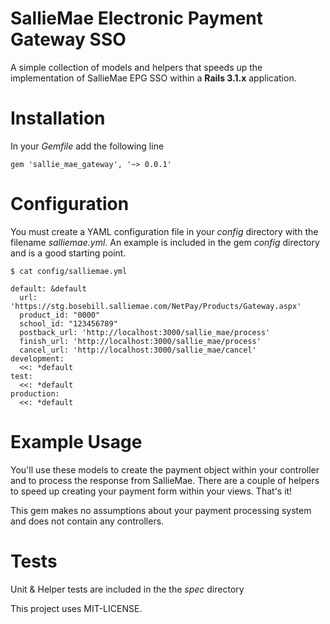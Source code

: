 SallieMae Electronic Payment Gateway SSO
===

A simple collection of models and helpers that speeds up the implementation of SallieMae EPG SSO within a **Rails 3.1.x** application.

Installation
===
In your _Gemfile_ add the following line

    gem 'sallie_mae_gateway', '~> 0.0.1'

Configuration
===
You must create a YAML configuration file in your _config_ directory with the filename _salliemae.yml_. An example is included in the gem _config_ directory and is a good starting point.

    $ cat config/salliemae.yml
    
    default: &default
      url: 'https://stg.bosebill.salliemae.com/NetPay/Products/Gateway.aspx'
      product_id: "0000"
      school_id: "123456789"
      postback_url: 'http://localhost:3000/sallie_mae/process'
      finish_url: 'http://localhost:3000/sallie_mae/process'
      cancel_url: 'http://localhost:3000/sallie_mae/cancel'
    development:
      <<: *default
    test:
      <<: *default
    production:
      <<: *default

Example Usage
===
You'll use these models to create the payment object within your controller and to process the response from SallieMae. There are a couple of helpers to speed up creating your payment form within your views. That's it!

This gem makes no assumptions about your payment processing system and does not contain any controllers.

Tests
===
Unit & Helper tests are included in the the _spec_ directory

This project uses MIT-LICENSE.